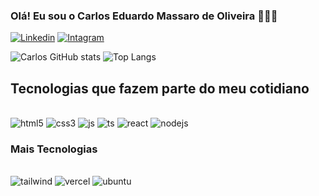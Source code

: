 ### Olá! Eu sou o Carlos Eduardo Massaro de Oliveira 👊🏼😄

[![Linkedin](https://img.shields.io/badge/LinkedIn-0077B5?style=for-the-badge&logo=linkedin&logoColor=white)](https://www.linkedin.com/in/carlos-eduardo-massaro/)
[![Intagram](https://img.shields.io/badge/Instagram-E4405F?style=for-the-badge&logo=instagram&logoColor=white)](https://github.com/CarlosMassaro)

![Carlos GitHub stats](https://github-readme-stats.vercel.app/api?username=CarlosMassaro&show_icons=true&theme=dracula)
![Top Langs](https://github-readme-stats.vercel.app/api/top-langs/?username=CarlosMassaro&hide_progress=false&layout=compact&theme=dracula)

## Tecnologias que fazem parte do meu cotidiano

<div style="display: inline_block; cursor: default"><br/>
<img aling="center" alt="html5" src="https://img.shields.io/badge/HTML5-E34F26?style=for-the-badge&logo=html5&logoColor=white">
<img aling="center" alt="css3" src="https://img.shields.io/badge/CSS3-1572B6?style=for-the-badge&logo=css3&logoColor=white">
<img aling="center" alt="js" src="https://img.shields.io/badge/JavaScript-323330?style=for-the-badge&logo=javascript&logoColor=F7DF1E">
<img aling="center" alt="ts" src="https://img.shields.io/badge/TypeScript-007ACC?style=for-the-badge&logo=typescript&logoColor=white">
<img aling="center" alt="react" src="https://img.shields.io/badge/React-20232A?style=for-the-badge&logo=react&logoColor=61DAFB">
<img aling="center" alt="nodejs" src="https://img.shields.io/badge/Node.js-43853D?style=for-the-badge&logo=node.js&logoColor=white">
</div>

### Mais Tecnologias

<div style="display: inline_block; cursor: default"><br/>
<img aling="center" alt="tailwind" src="https://img.shields.io/badge/Tailwind_CSS-38B2AC?style=for-the-badge&logo=tailwind-css&logoColor=white">
<img aling="center" alt="vercel" src="https://img.shields.io/badge/Vercel-000000?style=for-the-badge&logo=vercel&logoColor=white">
<img aling="center" alt="ubuntu" src="https://img.shields.io/badge/Ubuntu-E95420?style=for-the-badge&logo=ubuntu&logoColor=white">
</div>
